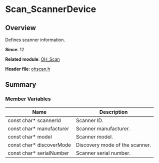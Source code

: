 # Scan_ScannerDevice

## Overview

Defines scanner information.

**Since**: 12

**Related module**: [OH_Scan](capi-oh-scan.md)

**Header file**: [ohscan.h](capi-ohscan-h.md)

## Summary

### Member Variables

| Name| Description|
| -- | -- |
| const char* scannerId | Scanner ID.|
| const char* manufacturer | Scanner manufacturer.|
| const char* model | Scanner model.|
| const char* discoverMode | Discovery mode of the scanner.|
| const char* serialNumber | Scanner serial number.|
